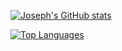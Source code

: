 [![Joseph's GitHub stats](https://github-readme-stats.vercel.app/api?username=josephcrowell)](https://github.com/anuraghazra/github-readme-stats)

[![Top Languages](https://github-readme-stats.vercel.app/api/top-langs/?username=josephcrowell)](https://github.com/anuraghazra/github-readme-stats)
